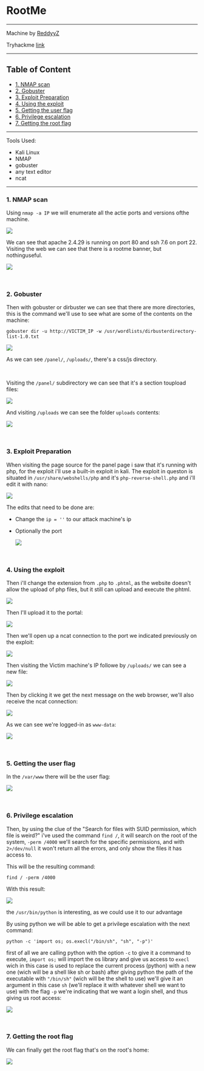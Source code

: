 # RootMe<!-- omit in toc -->

---

Machine by [ReddyyZ](https://tryhackme.com/p/ReddyyZ)

Tryhackme [link](https://tryhackme.com/room/rrootme)

---

## Table of Content<!-- omit in toc -->

- [1. NMAP scan](#1-nmap-scan)
- [2. Gobuster](#2-gobuster)
- [3. Exploit Preparation](#3-exploit-preparation)
- [4. Using the exploit](#4-using-the-exploit)
- [5. Getting the user flag](#5-getting-the-user-flag)
- [6. Privilege escalation](#6-privilege-escalation)
- [7. Getting the root flag](#7-getting-the-root-flag)

---

Tools Used:

- Kali Linux
- NMAP
- gobuster
- any text editor
- ncat

---

### 1. NMAP scan

Using `nmap -a IP` we will enumerate all the actie ports and versions ofthe machine.

![](img/rootme01.png)

We can see that apache 2.4.29 is running on port 80 and ssh 7.6 on port 22.
    Visiting the web we can see that there is a rootme banner, but nothinguseful.

![](img/rootme02.png)

<br>

### 2. Gobuster

Then with gobuster or dirbuster we can see that there are more directories, this is the command we'll use to see what are some of the contents on the machine:

`gobuster dir -u http://VICTIM_IP -w /usr/wordlists/dirbusterdirectory-list-1.0.txt`

![](img/rootme03.png)

As we can see `/panel/`, `/uploads/`, there's a css/js directory.

<br>

Visiting the `/panel/` subdirectory we can see that it's a section toupload files:

![](img/rootme04.png)

And visiting `/uploads` we can see the folder `uploads` contents:

![](img/rootme05.png)

<br>

### 3. Exploit Preparation

When visiting the page source for the panel page i saw that it's running with php, for the exploit i'll use a built-in exploit in kali.
The exploit in queston is situated in `/usr/share/webshells/php` and it's `php-reverse-shell.php` and i'll edit it with nano:

![](img/rootme06.png)

The edits that need to be done are:

- Change the `ip = ''` to our attack machine's ip
- Optionally the port

    ![](img/rootme07.png)

<br>

### 4. Using the exploit

Then i'll change the extension from `.php` to `.phtml`, as the website doesn't allow the upload of php files, but it still can upload and execute the phtml.

![](img/rootme08.png)

Then I'll upload it to the portal:

![](img/rootme09.png)

Then we'll open up a ncat connection to the port we indicated previously on the exploit:

![](img/rootme10.png)

Then visiting the Victim machine's IP followe by `/uploads/` we can see a new file:

![](img/rootme11.png)

Then by clicking it we get the next message on the web browser, we'll also receive the ncat connection:

![](img/rootme12.png)

As we can see we're logged-in as `www-data`:

![](img/rootme13.png)

<br>

### 5. Getting the user flag

In the `/var/www` there will be the user flag: 

![](img/rootme14.png)

<br>

### 6. Privilege escalation

Then, by using the clue of the "Search for files with SUID permission, which file is weird?" i've used the command `find /`, it will search on the root of the system, `-perm /4000` we'll search for the specific permissions, and with `2>/dev/null` it won't return all the errors, and only show the files it has access to.
    
This will be the resulting command:

`find / -perm /4000`

With this result:

![](img/rootme15.png)

the `/usr/bin/python` is interesting, as we could use it to our advantage

By using python we will be able to get a privilege escalation with the next command:

`python -c 'import os; os.execl("/bin/sh", "sh", "-p")'`
    
first of all we are calling python with the option `-c` to give it a command to execute, `import os;` will import the os library and give us access to `execl` wich in this case is used to replace the current process (python) with a new one (wich will be a shell like sh or bash) after giving python the path of the executable with `"/bin/sh"` (wich will be the shell to use) we'll give it an argument in this case `sh` (we'll replace it with whatever shell we want to use) with the flag `-p` we're indicating that we want a login shell, and thus giving us root access:

![](img/rootme16.png)

<br>

### 7. Getting the root flag

We can finally get the root flag that's on the root's home:

![](img/rootme17.png)
